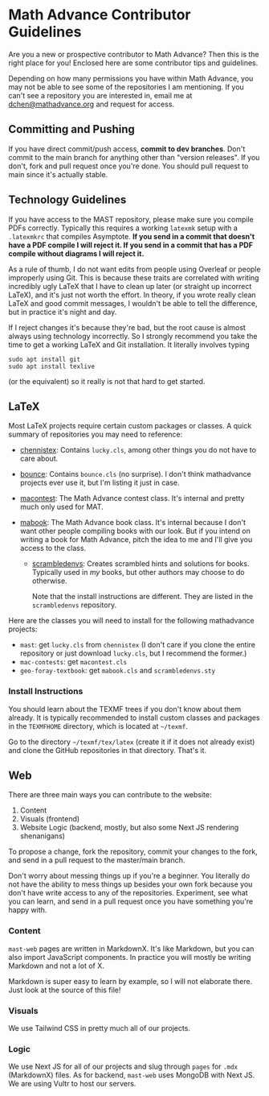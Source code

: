 # Math Advance Contributor Guidelines

Are you a new or prospective contributor to Math Advance? Then this is the right place for you! Enclosed here are some contributor tips and guidelines.

Depending on how many permissions you have within Math Advance, you may not be able to see some of the repositories I am mentioning. If you can't see a repository you are interested in, email me at [dchen@mathadvance.org](mailto:dchen@mathadvance.org) and request for access.

## Committing and Pushing

If you have direct commit/push access, **commit to dev branches**. Don't commit to the main branch for anything other than "version releases". If you don't, fork and pull request once you're done. You should pull request to main since it's actually stable.

## Technology Guidelines

If you have access to the MAST repository, please make sure you compile PDFs correctly. Typically this requires a working `latexmk` setup with a `.latexmkrc` that compiles Asymptote. **If you send in a commit that doesn't have a PDF compile I will reject it. If you send in a commit that has a PDF compile without diagrams I will reject it.**

As a rule of thumb, I do not want edits from people using Overleaf or people improperly using Git. This is because these traits are correlated with writing incredibly ugly LaTeX that I have to clean up later (or straight up incorrect LaTeX), and it's just not worth the effort. In theory, if you wrote really clean LaTeX and good commit messages, I wouldn't be able to tell the difference, but in practice it's night and day.

If I reject changes it's because they're bad, but the root cause is almost always using technology incorrectly. So I strongly recommend you take the time to get a working LaTeX and Git installation. It literally involves typing
    
    sudo apt install git
    sudo apt install texlive

(or the equivalent) so it really is not that hard to get started.

## LaTeX

Most LaTeX projects require certain custom packages or classes. A quick summary of repositories you may need to reference:
    
- [chennistex](chennisden/chennistex):
    Contains `lucky.cls`, among other things you do not have to care about.

- [bounce](chennisden/bounce): Contains `bounce.cls` (no surprise). I don't think mathadvance projects ever use it, but I'm listing it just in case.

- [macontest](chennisden/macontest): The Math Advance contest class. It's internal and pretty much only used for MAT.

- [mabook](chennisden/mabook): The Math Advance book class. It's internal because I don't want other people compiling books with our look. But if you intend on writing a book for Math Advance, pitch the idea to me and I'll give you access to the class.
    - [scrambledenvs](chennisden/scrambledenvs): Creates scrambled hints and solutions for books. Typically used in *my* books, but other authors may choose to do otherwise.

        Note that the install instructions are different. They are listed in the `scrambledenvs` repository.

Here are the classes you will need to install for the following mathadvance projects:

- `mast`: get `lucky.cls` from `chennistex` (I don't care if you clone the entire repository or just download `lucky.cls`, but I recommend the former.)
- `mac-contests`: get `macontest.cls`
- `geo-foray-textbook`: get `mabook.cls` and `scrambledenvs.sty`

### Install Instructions

You should learn about the TEXMF trees if you don't know about them already. It is typically recommended to install custom classes and packages in the `TEXMFHOME` directory, which is located at `~/texmf`.

Go to the directory `~/texmf/tex/latex` (create it if it does not already exist) and clone the GitHub repositories in that directory. That's it.

## Web

There are three main ways you can contribute to the website:

1. Content
2. Visuals (frontend)
3. Website Logic (backend, mostly, but also some Next JS rendering shenanigans)

To propose a change, fork the repository, commit your changes to the fork, and send in a pull request to the master/main branch.

Don't worry about messing things up if you're a beginner. You literally do not have the ability to mess things up besides your own fork because you don't have write access to any of the repositories. Experiment, see what you can learn, and send in a pull request once you have something you're happy with.

### Content

`mast-web` pages are written in MarkdownX. It's like Markdown, but you can also import JavaScript components. In practice you will mostly be writing Markdown and not a lot of X.

Markdown is super easy to learn by example, so I will not elaborate there. Just look at the source of this file!

### Visuals

We use Tailwind CSS in pretty much all of our projects.

### Logic

We use Next JS for all of our projects and slug through `pages` for `.mdx` (MarkdownX) files. As for backend, `mast-web` uses MongoDB with Next JS. We are using Vultr to host our servers.
